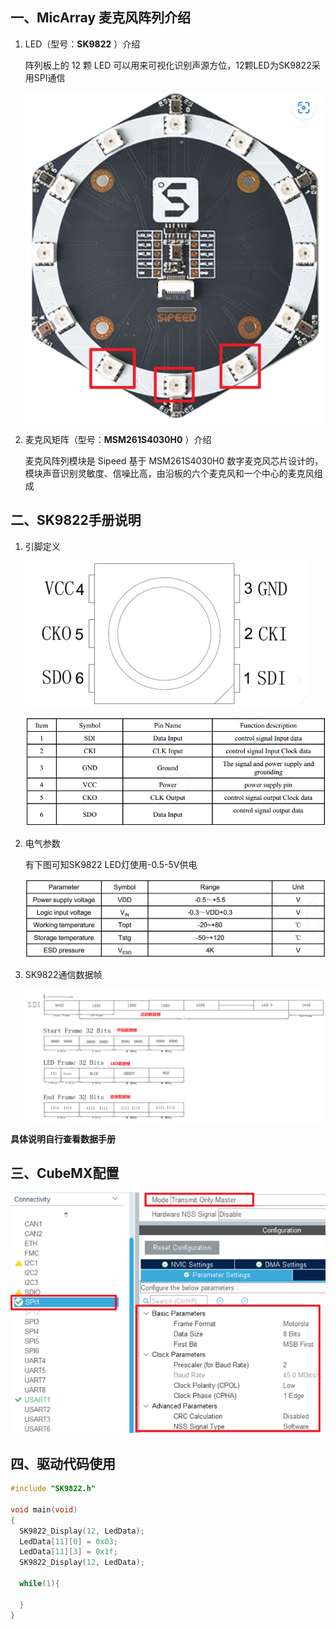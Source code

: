 ## 一、MicArray 麦克风阵列介绍



1. LED（型号：**SK9822** ）介绍

   阵列板上的 12 颗 LED 可以用来可视化识别声源方位，12颗LED为SK9822采用SPI通信

   ![image-20230619091715724](SK9822.assets/image-20230619091715724.png)

2. 麦克风矩阵（型号：**MSM261S4030H0** ）介绍

   麦克风阵列模块是 Sipeed 基于 MSM261S4030H0 数字麦克风芯片设计的，模块声音识别灵敏度、信噪比高，由沿板的六个麦克风和一个中心的麦克风组成

## 二、SK9822手册说明

1. 引脚定义

   ![image-20230619092003046](SK9822.assets/image-20230619092003046.png)

   ![image-20230619092019178](SK9822.assets/image-20230619092019178.png)

2. 电气参数

   有下图可知SK9822 LED灯使用-0.5-5V供电

   ![image-20230619092334861](SK9822.assets/image-20230619092334861.png)

3. SK9822通信数据帧

   ![image-20230619092715219](SK9822.assets/image-20230619092715219.png)

**具体说明自行查看数据手册**

## 三、CubeMX配置



![image-20230621085848521](SK9822.assets/image-20230621085848521.png)

## 四、驱动代码使用

```c
#include "SK9822.h"

void main(void)
{
  SK9822_Display(12, LedData);
  LedData[11][0] = 0x03;
  LedData[11][3] = 0x1f;
  SK9822_Display(12, LedData);
  
  while(1){
  
  }
}
```

